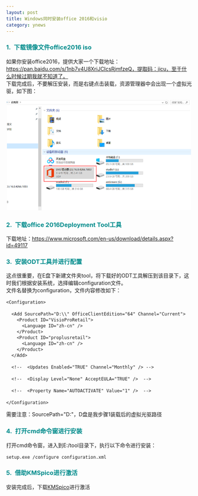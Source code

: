 ```yaml
---
layout: post
title: Windows同时安装office 2016和visio 
category: ynews
---
```


### <span style="color:#008B8B;">1.&ensp;下载镜像文件office2016 iso</span>        
如果你安装office2016，提供大家一个下载地址：https://pan.baidu.com/s/1nb7v4U8XriJCIcsRjmfzeQ，提取码：jicu，至于什么时候过期我就不知道了。               
下载完成后，不要解压安装，而是右键点击装载，资源管理器中会出现一个虚拟光驱，如下图：           

<div align="center">
<img width="500" height="300" src="https://raw.githubusercontent.com/carrylaw/IMG/master/img/sucai59.png" /> 
</div> 

### <span style="color:#008B8B;">2.&ensp;下载office 2016Deployment Tool工具</span>        
下载地址：https://www.microsoft.com/en-us/download/details.aspx?id=49117       

### <span style="color:#008B8B;">3.&ensp;安装ODT工具并进行配置</span>       
这点很重要，在E盘下新建文件夹tool，将下载好的ODT工具解压到该目录下，这时我们根据安装系统，选择编辑configuration文件。         
文件名替换为configuration，文件内容修改如下：      
```shell        
<Configuration>

  <Add SourcePath="D:\\" OfficeClientEdition="64" Channel="Current">
    <Product ID="VisioProRetail">
      <Language ID="zh-cn" />
    </Product>
    <Product ID="proplusretail">
      <Language ID="zh-cn" />
    </Product>
  </Add>

  <!--  <Updates Enabled="TRUE" Channel="Monthly" /> -->

  <!--  <Display Level="None" AcceptEULA="TRUE" />  -->

  <!--  <Property Name="AUTOACTIVATE" Value="1" />  -->

</Configuration>
```
需要注意：SourcePath="D:\"，D盘是我步骤1装载后的虚拟光驱路径           

### <span style="color:#008B8B;">4.&ensp;打开cmd命令窗进行安装</span>      
打开cmd命令窗，进入到E:/tool目录下，执行以下命令进行安装：        
```shell
setup.exe /configure configuration.xml
```

### <span style="color:#008B8B;">5.&ensp;借助KMSpico进行激活</span>        
安装完成后，下载[KMSpico](https://www.iruanmi.com/kmspico/)进行激活          

